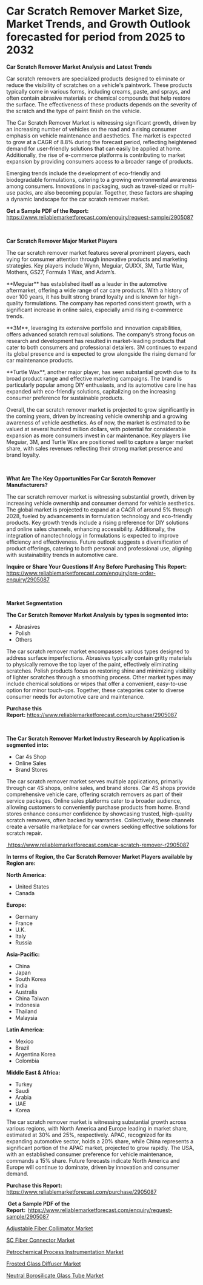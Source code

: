 <p><h1>Car Scratch Remover Market Size, Market Trends, and Growth Outlook forecasted for period from 2025 to 2032</h1></p><p><strong>Car Scratch Remover Market Analysis and Latest Trends</strong></p>
<p><p>Car scratch removers are specialized products designed to eliminate or reduce the visibility of scratches on a vehicle's paintwork. These products typically come in various forms, including creams, paste, and sprays, and often contain abrasive materials or chemical compounds that help restore the surface. The effectiveness of these products depends on the severity of the scratch and the type of paint finish on the vehicle.</p><p>The Car Scratch Remover Market is witnessing significant growth, driven by an increasing number of vehicles on the road and a rising consumer emphasis on vehicle maintenance and aesthetics. The market is expected to grow at a CAGR of 8.8% during the forecast period, reflecting heightened demand for user-friendly solutions that can easily be applied at home. Additionally, the rise of e-commerce platforms is contributing to market expansion by providing consumers access to a broader range of products. </p><p>Emerging trends include the development of eco-friendly and biodegradable formulations, catering to a growing environmental awareness among consumers. Innovations in packaging, such as travel-sized or multi-use packs, are also becoming popular. Together, these factors are shaping a dynamic landscape for the car scratch remover market.</p></p>
<p><strong>Get a Sample PDF of the Report:&nbsp;</strong> <a href="https://www.reliablemarketforecast.com/enquiry/request-sample/2905087?utm_campaign=1102&utm_medium=2&utm_source=Github&utm_content=ia&utm_term=12032025&utm_id=car-scratch-remover">https://www.reliablemarketforecast.com/enquiry/request-sample/2905087</a></p>
<p>&nbsp;</p>
<p><strong>Car Scratch Remover Major Market Players</strong></p>
<p><p>The car scratch remover market features several prominent players, each vying for consumer attention through innovative products and marketing strategies. Key players include Wynn, Meguiar, QUIXX, 3M, Turtle Wax, Mothers, GS27, Formula 1 Wax, and Adam’s.</p><p>**Meguiar** has established itself as a leader in the automotive aftermarket, offering a wide range of car care products. With a history of over 100 years, it has built strong brand loyalty and is known for high-quality formulations. The company has reported consistent growth, with a significant increase in online sales, especially amid rising e-commerce trends.</p><p>**3M**, leveraging its extensive portfolio and innovation capabilities, offers advanced scratch removal solutions. The company’s strong focus on research and development has resulted in market-leading products that cater to both consumers and professional detailers. 3M continues to expand its global presence and is expected to grow alongside the rising demand for car maintenance products.</p><p>**Turtle Wax**, another major player, has seen substantial growth due to its broad product range and effective marketing campaigns. The brand is particularly popular among DIY enthusiasts, and its automotive care line has expanded with eco-friendly solutions, capitalizing on the increasing consumer preference for sustainable products.</p><p>Overall, the car scratch remover market is projected to grow significantly in the coming years, driven by increasing vehicle ownership and a growing awareness of vehicle aesthetics. As of now, the market is estimated to be valued at several hundred million dollars, with potential for considerable expansion as more consumers invest in car maintenance. Key players like Meguiar, 3M, and Turtle Wax are positioned well to capture a larger market share, with sales revenues reflecting their strong market presence and brand loyalty.</p></p>
<p>&nbsp;</p>
<p><strong>What Are The Key Opportunities For Car Scratch Remover Manufacturers?</strong></p>
<p><p>The car scratch remover market is witnessing substantial growth, driven by increasing vehicle ownership and consumer demand for vehicle aesthetics. The global market is projected to expand at a CAGR of around 5% through 2028, fueled by advancements in formulation technology and eco-friendly products. Key growth trends include a rising preference for DIY solutions and online sales channels, enhancing accessibility. Additionally, the integration of nanotechnology in formulations is expected to improve efficiency and effectiveness. Future outlook suggests a diversification of product offerings, catering to both personal and professional use, aligning with sustainability trends in automotive care.</p></p>
<p><strong>Inquire or Share Your Questions If Any Before Purchasing This Report:</strong> <a href="https://www.reliablemarketforecast.com/enquiry/pre-order-enquiry/2905087?utm_campaign=1102&utm_medium=2&utm_source=Github&utm_content=ia&utm_term=12032025&utm_id=car-scratch-remover">https://www.reliablemarketforecast.com/enquiry/pre-order-enquiry/2905087</a></p>
<p>&nbsp;</p>
<p><strong>Market Segmentation</strong></p>
<p><strong>The Car Scratch Remover Market Analysis by types is segmented into:</strong></p>
<p><ul><li>Abrasives</li><li>Polish</li><li>Others</li></ul></p>
<p><p>The car scratch remover market encompasses various types designed to address surface imperfections. Abrasives typically contain gritty materials to physically remove the top layer of the paint, effectively eliminating scratches. Polish products focus on restoring shine and minimizing visibility of lighter scratches through a smoothing process. Other market types may include chemical solutions or wipes that offer a convenient, easy-to-use option for minor touch-ups. Together, these categories cater to diverse consumer needs for automotive care and maintenance.</p></p>
<p><strong>Purchase this Report:&nbsp;</strong><a href="https://www.reliablemarketforecast.com/purchase/2905087?utm_campaign=1102&utm_medium=2&utm_source=Github&utm_content=ia&utm_term=12032025&utm_id=car-scratch-remover">https://www.reliablemarketforecast.com/purchase/2905087</a></p>
<p>&nbsp;</p>
<p><strong>The Car Scratch Remover Market Industry Research by Application is segmented into:</strong></p>
<p><ul><li>Car 4s Shop</li><li>Online Sales</li><li>Brand Stores</li></ul></p>
<p><p>The car scratch remover market serves multiple applications, primarily through car 4S shops, online sales, and brand stores. Car 4S shops provide comprehensive vehicle care, offering scratch removers as part of their service packages. Online sales platforms cater to a broader audience, allowing customers to conveniently purchase products from home. Brand stores enhance consumer confidence by showcasing trusted, high-quality scratch removers, often backed by warranties. Collectively, these channels create a versatile marketplace for car owners seeking effective solutions for scratch repair.</p></p>
<p><a href="https://www.reliablemarketforecast.com/car-scratch-remover-r2905087?utm_campaign=1102&utm_medium=2&utm_source=Github&utm_content=ia&utm_term=12032025&utm_id=car-scratch-remover">&nbsp;https://www.reliablemarketforecast.com/car-scratch-remover-r2905087</a></p>
<p><strong>In terms of Region, the Car Scratch Remover Market Players available by Region are:</strong></p>
<p>
    <p> <strong> North America: </strong>
        <ul>
            <li>United States</li>
            <li>Canada</li>
        </ul>
        </p> 
    <p> <strong> Europe: </strong>
        <ul>
            <li>Germany</li>
            <li>France</li>
            <li>U.K.</li>
            <li>Italy</li>
            <li>Russia</li>
        </ul>
        </p> 
    <p> <strong> Asia-Pacific: </strong>
        <ul>
            <li>China</li>
            <li>Japan</li>
            <li>South Korea</li>
            <li>India</li>
            <li>Australia</li>
            <li>China Taiwan</li>
            <li>Indonesia</li>
            <li>Thailand</li>
            <li>Malaysia</li>
        </ul>
        </p> 
    <p> <strong> Latin America: </strong>
        <ul>
            <li>Mexico</li>
            <li>Brazil</li>
            <li>Argentina Korea</li>
            <li>Colombia</li>
        </ul>
        </p> 
    <p> <strong> Middle East & Africa: </strong>
        <ul>
            <li>Turkey</li>
            <li>Saudi</li>
            <li>Arabia</li>
            <li>UAE</li>
            <li>Korea</li>
        </ul>
    </p>
    </p>
<p><p>The car scratch remover market is witnessing substantial growth across various regions, with North America and Europe leading in market share, estimated at 30% and 25%, respectively. APAC, recognized for its expanding automotive sector, holds a 20% share, while China represents a significant portion of the APAC market, projected to grow rapidly. The USA, with an established consumer preference for vehicle maintenance, commands a 15% share. Future forecasts indicate North America and Europe will continue to dominate, driven by innovation and consumer demand.</p></p>
<p><strong>Purchase this Report: </strong><a href="https://www.reliablemarketforecast.com/purchase/2905087?utm_campaign=1102&utm_medium=2&utm_source=Github&utm_content=ia&utm_term=12032025&utm_id=car-scratch-remover">https://www.reliablemarketforecast.com/purchase/2905087</a></p>
<p>&nbsp;<strong>Get a Sample PDF of the Report:&nbsp;&nbsp;</strong><a href="https://www.reliablemarketforecast.com/enquiry/request-sample/2905087?utm_campaign=1102&utm_medium=2&utm_source=Github&utm_content=ia&utm_term=12032025&utm_id=car-scratch-remover">https://www.reliablemarketforecast.com/enquiry/request-sample/2905087</a></p>
<p><strong></strong></p>
<p><p><a href="https://github.com/molayrabeta/Market-Research-Report-List-1/blob/main/adjustable-fiber-collimator-market.md?utm_campaign=1102&utm_medium=2&utm_source=Github&utm_content=ia&utm_term=12032025&utm_id=car-scratch-remover">Adjustable Fiber Collimator Market</a></p><p><a href="https://github.com/brabolyrah3h/Market-Research-Report-List-1/blob/main/sc-fiber-connector-market.md?utm_campaign=1102&utm_medium=2&utm_source=Github&utm_content=ia&utm_term=12032025&utm_id=car-scratch-remover">SC Fiber Connector Market</a></p><p><a href="https://github.com/timayuethem/Market-Research-Report-List-1/blob/main/petrochemical-process-instrumentation-market.md?utm_campaign=1102&utm_medium=2&utm_source=Github&utm_content=ia&utm_term=12032025&utm_id=car-scratch-remover">Petrochemical Process Instrumentation Market</a></p><p><a href="https://github.com/rembaentin6f/Market-Research-Report-List-1/blob/main/frosted-glass-diffuser-market.md?utm_campaign=1102&utm_medium=2&utm_source=Github&utm_content=ia&utm_term=12032025&utm_id=car-scratch-remover">Frosted Glass Diffuser Market</a></p><p><a href="https://github.com/dukawashviro/Market-Research-Report-List-1/blob/main/neutral-borosilicate-glass-tube-market.md?utm_campaign=1102&utm_medium=2&utm_source=Github&utm_content=ia&utm_term=12032025&utm_id=car-scratch-remover">Neutral Borosilicate Glass Tube Market</a></p></p>